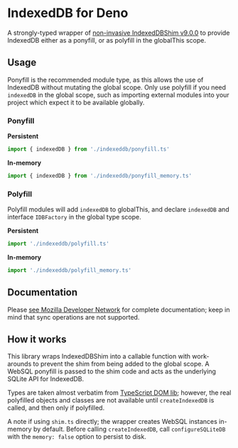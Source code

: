 # IndexedDB for Deno

A strongly-typed wrapper of [non-invasive IndexedDBShim v9.0.0](https://github.com/indexeddbshim/IndexedDBShim) to provide IndexedDB either as a ponyfill, or as polyfill in the globalThis scope.

## Usage

Ponyfill is the recommended module type, as this allows the use of IndexedDB without mutating the global scope. Only use polyfill if you need `indexedDB` in the global scope, such as importing external modules into your project which expect it to be available globally.

### Ponyfill

**Persistent**
```javascript
import { indexedDB } from './indexeddb/ponyfill.ts'
```

**In-memory**
```javascript
import { indexedDB } from './indexeddb/ponyfill_memory.ts'
```

### Polyfill

Polyfill modules will add `indexedDB` to globalThis, and declare `indexedDB` and interface `IDBFactory` in the global type scope.

**Persistent**
```javascript
import './indexeddb/polyfill.ts'
```

**In-memory**
```javascript
import './indexeddb/polyfill_memory.ts'
```

## Documentation

Please [see Mozilla Developer Network](https://developer.mozilla.org/en-US/docs/Web/API/indexedDB) for complete documentation; keep in mind that sync operations are not supported.

## How it works

This library wraps IndexedDBShim into a callable function with work-arounds to prevent the shim from being added to the global scope. A WebSQL ponyfill is passed to the shim code and acts as the underlying SQLite API for IndexedDB.

Types are taken almost verbatim from [TypeScript DOM lib](https://github.com/microsoft/TypeScript/blob/main/lib/lib.dom.d.ts); however, the real polyfilled objects and classes are not available until `createIndexedDB` is called, and then only if polyfilled.

A note if using `shim.ts` directly; the wrapper creates WebSQL instances in-memory by default. Before calling `createIndexedDB`, call `configureSQLiteDB` with the `memory: false` option to persist to disk.
